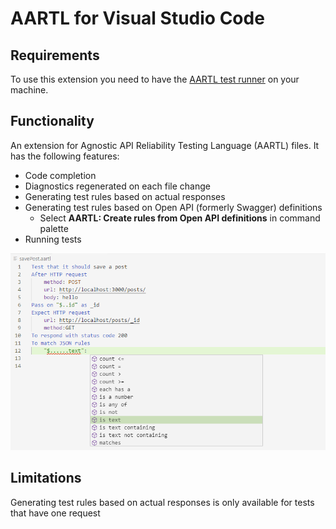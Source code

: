 # AARTL for Visual Studio Code

## Requirements

To use this extension you need to have the [AARTL test runner](https://github.com/Ivan-Kouznetsov/aartl/releases) on your machine.

## Functionality

An extension for Agnostic API Reliability Testing Language (AARTL) files. It has the following features:

- Code completion
- Diagnostics regenerated on each file change
- Generating test rules based on actual responses
- Generating test rules based on Open API (formerly Swagger) definitions
  - Select **AARTL: Create rules from Open API definitions** in command palette 
- Running tests

![VSCode Screenshot](https://raw.githubusercontent.com/Ivan-Kouznetsov/aartl-vscode-extension/master/vscodeScreenshot.png)

## Limitations

Generating test rules based on actual responses is only available for tests that have one request

